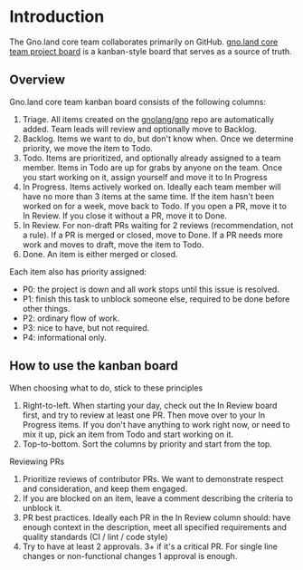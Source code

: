 # Introduction

The Gno.land core team collaborates primarily on GitHub. [gno.land core team project board](https://github.com/orgs/gnolang/projects/38) is a kanban-style board that serves as a source of truth.

## Overview

Gno.land core team kanban board consists of the following columns:

1. Triage. All items created on the [gnolang/gno](https://github.com/gnolang/gno) repo are automatically added. Team leads will review and optionally move to Backlog.
2. Backlog. Items we want to do, but don't know when. Once we determine priority, we move the item to Todo.
3. Todo. Items are prioritized, and optionally already assigned to a team member. Items in Todo are up for grabs by anyone on the team. Once you start working on it, assign yourself and move it to In Progress
4. In Progress. Items actively worked on. Ideally each team member will have no more than 3 items at the same time. If the item hasn't been worked on for a week, move back to Todo. If you open a PR, move it to In Review. If you close it without a PR, move it to Done.
5. In Review. For non-draft PRs waiting for 2 reviews (recommendation, not a rule). If a PR is merged or closed, move to Done. If a PR needs more work and moves to draft, move the item to Todo.
6. Done. An item is either merged or closed.

Each item also has priority assigned:
- P0: the project is down and all work stops until this issue is resolved.
- P1: finish this task to unblock someone else, required to be done before other things.
- P2: ordinary flow of work.
- P3: nice to have, but not required.
- P4: informational only.

## How to use the kanban board

When choosing what to do, stick to these principles
1. Right-to-left. When starting your day, check out the In Review board first, and try to review at least one PR. Then move over to your In Progress items. If you don't have anything to work right now, or need to mix it up, pick an item from Todo and start working on it.
2. Top-to-bottom. Sort the columns by priority and start from the top.

Reviewing PRs
1. Prioritize reviews of contributor PRs. We want to demonstrate respect and consideration, and keep them engaged.
2. If you are blocked on an item, leave a comment describing the criteria to unblock it.
3. PR best practices. Ideally each PR in the In Review column should: have enough context in the description, meet all specified requirements and quality standards (CI / lint / code style) 
4. Try to have at least 2 approvals. 3+ if it's a critical PR. For single line changes or non-functional changes 1 approval is enough.

